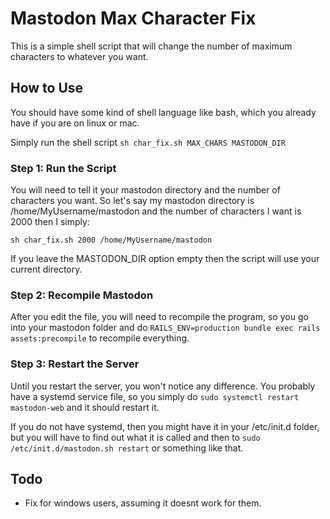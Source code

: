 # Mastodon Max Character Fix
This is a simple shell script that will change the number of maximum characters to whatever you want.

## How to Use
You should have some kind of shell language like bash, which you already have if you are on linux or mac.

Simply run the shell script `sh char_fix.sh MAX_CHARS MASTODON_DIR`

### Step 1: Run the Script

You will need to tell it your mastodon directory and the number of characters you want. So let's say my mastodon directory is /home/MyUsername/mastodon and the number of characters I want is 2000 then I simply:

```
sh char_fix.sh 2000 /home/MyUsername/mastodon
```

If you leave the MASTODON_DIR option empty then the script will use your current directory.

### Step 2: Recompile Mastodon
After you edit the file, you will need to recompile the program, so you go into your mastodon folder and do `RAILS_ENV=production bundle exec rails assets:precompile` to recompile everything.

### Step 3: Restart the Server
Until you restart the server, you won't notice any difference. You probably have a systemd service file, so you simply do `sudo systemctl restart mastodon-web` and it should restart it. 

If you do not have systemd, then you might have it in your /etc/init.d folder, but you will have to find out what it is called and then to `sudo /etc/init.d/mastodon.sh restart` or something like that.

## Todo
- Fix for windows users, assuming it doesnt work for them.
